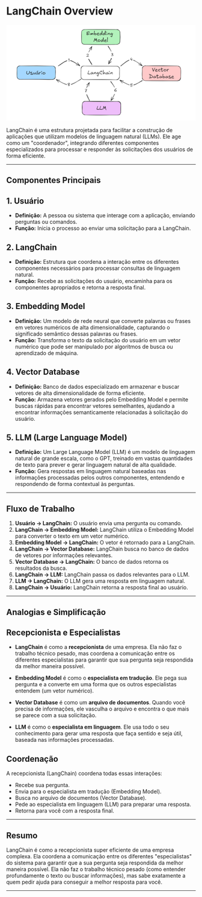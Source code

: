 # LangChain Overview

![Imagem](/ask_your_data/assets/langchain.png)


LangChain é uma estrutura projetada para facilitar a construção de aplicações que utilizam modelos de linguagem natural (LLMs). Ele age como um "coordenador", integrando diferentes componentes especializados para processar e responder às solicitações dos usuários de forma eficiente.

---
## Componentes Principais

## 1. Usuário
- **Definição:** A pessoa ou sistema que interage com a aplicação, enviando perguntas ou comandos.
- **Função:** Inicia o processo ao enviar uma solicitação para a LangChain.

## 2. LangChain
- **Definição:** Estrutura que coordena a interação entre os diferentes componentes necessários para processar consultas de linguagem natural.
- **Função:** Recebe as solicitações do usuário, encaminha para os componentes apropriados e retorna a resposta final.

## 3. Embedding Model
- **Definição:** Um modelo de rede neural que converte palavras ou frases em vetores numéricos de alta dimensionalidade, capturando o significado semântico dessas palavras ou frases.
- **Função:** Transforma o texto da solicitação do usuário em um vetor numérico que pode ser manipulado por algoritmos de busca ou aprendizado de máquina.

## 4. Vector Database
- **Definição:** Banco de dados especializado em armazenar e buscar vetores de alta dimensionalidade de forma eficiente.
- **Função:** Armazena vetores gerados pelo Embedding Model e permite buscas rápidas para encontrar vetores semelhantes, ajudando a encontrar informações semanticamente relacionadas à solicitação do usuário.

## 5. LLM (Large Language Model)
- **Definição:** Um Large Language Model (LLM) é um modelo de linguagem natural de grande escala, como o GPT, treinado em vastas quantidades de texto para prever e gerar linguagem natural de alta qualidade.
- **Função:** Gera respostas em linguagem natural baseadas nas informações processadas pelos outros componentes, entendendo e respondendo de forma contextual às perguntas.

---
## Fluxo de Trabalho

1. **Usuário -> LangChain:** O usuário envia uma pergunta ou comando.
2. **LangChain -> Embedding Model:** LangChain utiliza o Embedding Model para converter o texto em um vetor numérico.
3. **Embedding Model -> LangChain:** O vetor é retornado para a LangChain.
4. **LangChain -> Vector Database:** LangChain busca no banco de dados de vetores por informações relevantes.
5. **Vector Database -> LangChain:** O banco de dados retorna os resultados da busca.
6. **LangChain -> LLM:** LangChain passa os dados relevantes para o LLM.
7. **LLM -> LangChain:** O LLM gera uma resposta em linguagem natural.
8. **LangChain -> Usuário:** LangChain retorna a resposta final ao usuário.

---
## Analogias e Simplificação

## Recepcionista e Especialistas

- **LangChain** é como a **recepcionista** de uma empresa. Ela não faz o trabalho técnico pesado, mas coordena a comunicação entre os diferentes especialistas para garantir que sua pergunta seja respondida da melhor maneira possível.
  
- **Embedding Model** é como o **especialista em tradução**. Ele pega sua pergunta e a converte em uma forma que os outros especialistas entendem (um vetor numérico).

- **Vector Database** é como um **arquivo de documentos**. Quando você precisa de informações, ele vasculha o arquivo e encontra o que mais se parece com a sua solicitação.

- **LLM** é como o **especialista em linguagem**. Ele usa todo o seu conhecimento para gerar uma resposta que faça sentido e seja útil, baseada nas informações processadas.

## Coordenação

A recepcionista (LangChain) coordena todas essas interações:
- Recebe sua pergunta.
- Envia para o especialista em tradução (Embedding Model).
- Busca no arquivo de documentos (Vector Database).
- Pede ao especialista em linguagem (LLM) para preparar uma resposta.
- Retorna para você com a resposta final.

---

## Resumo
LangChain é como a recepcionista super eficiente de uma empresa complexa. Ela coordena a comunicação entre os diferentes "especialistas" do sistema para garantir que a sua pergunta seja respondida da melhor maneira possível. Ela não faz o trabalho técnico pesado (como entender profundamente o texto ou buscar informações), mas sabe exatamente a quem pedir ajuda para conseguir a melhor resposta para você.

---